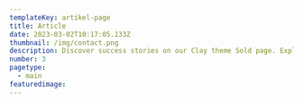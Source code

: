 ```yaml
---
templateKey: artikel-page
title: Article 
date: 2023-03-02T10:17:05.133Z
thumbnail: /img/contact.png
description: Discover success stories on our Clay theme Sold page. Explore our achievements and see how we turn visions into realities.
number: 3
pagetype:
  - main
featuredimage: 
---
```



